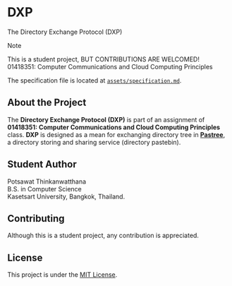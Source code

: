 # DXP

The Directory Exchange Protocol (DXP)

> [!Note]  
> This is a student project, BUT CONTRIBUTIONS ARE WELCOMED!  
> 01418351: Computer Communications and Cloud Computing Principles

The specification file is located at
[`assets/specification.md`](assets/specification.md).

## About the Project

The **Directory Exchange Protocol (DXP)** is part of an assignment of
**01418351: Computer Communications and Cloud Computing Principles** class.
**DXP** is designed as a mean for exchanging directory tree in
[**Pastree**](https://github.com/naiithink/pastree),
a directory storing and sharing service (directory pastebin).

## Student Author

Potsawat Thinkanwatthana  
B.S. in Computer Science  
Kasetsart University, Bangkok, Thailand.

## Contributing

Although this is a student project, any contribution is appreciated.

## License

This project is under the [MIT License](LICENSE).
